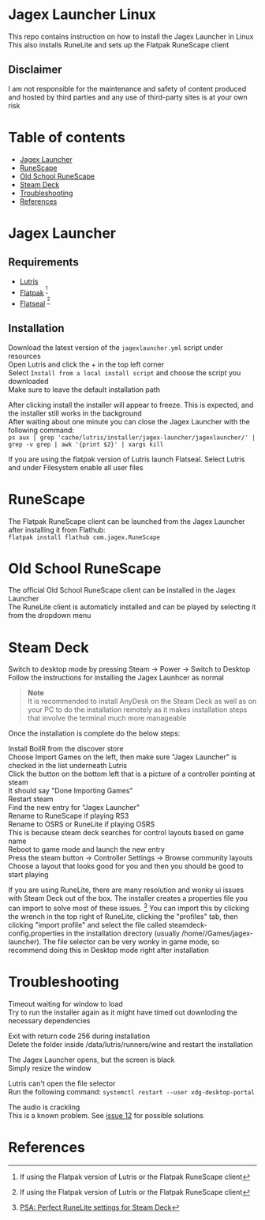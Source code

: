 # Jagex Launcher Linux

This repo contains instruction on how to install the Jagex Launcher in Linux<br>
This also installs RuneLite and sets up the Flatpak RuneScape client<br>

## Disclaimer

I am not responsible for the maintenance and safety of content produced and hosted by third parties and any use of third-party sites is at your own risk

# Table of contents

- [Jagex Launcher](#jagex-launcher)
- [RuneScape](#runescape)
- [Old School RuneScape](#old-school-runescape)
- [Steam Deck](#steam-deck)
- [Troubleshooting](#troubleshooting)
- [References](#references)

# Jagex Launcher

## Requirements

- [Lutris](https://lutris.net/downloads)
- [Flatpak](https://www.flatpak.org/setup) <sup title="If using the Flatpak version of Lutris or the Flatpak RuneScape client">[^1]</sup>
- [Flatseal](https://flathub.org/apps/com.github.tchx84.Flatseal) <sup title="If using the Flatpak version of Lutris or the Flatpak RuneScape client">[^1]</sup>

## Installation

Download the latest version of the `jagexlauncher.yml` script under resources<br>
Open Lutris and click the + in the top left corner<br>
Select `Install from a local install script` and choose the script you downloaded<br>
Make sure to leave the default installation path

After clicking install the installer will appear to freeze. This is expected, and the installer still works in the background<br>
After waiting about one minute you can close the Jagex Launcher with the following command:<br>
```ps aux | grep 'cache/lutris/installer/jagex-launcher/jagexlauncher/' | grep -v grep | awk '{print $2}' | xargs kill```

If you are using the flatpak version of Lutris launch Flatseal. Select Lutris and under Filesystem enable all user files<br>

# RuneScape

<!---The official RuneScape client can be downloaded from the Jagex Launcher<br>--->
The Flatpak RuneScape client can be launched from the Jagex Launcher after installing it from Flathub:<br>
```flatpak install flathub com.jagex.RuneScape```<br>
<!---
> **Note**<br>
> If you install the official RuneScape client it will overwrite the symbolic link needed to run the Flatpak RuneScape client<br>
> You can create the symbolic link with the following command:<br>
```cd $HOME/Games/jagex-launcher/drive_c/Program\ Files\ \(x86\)/Jagex\ Launcher/Games/RuneScape/ && ln -s runescape.sh RuneScape.exe```<br>--->

# Old School RuneScape

The official Old School RuneScape client can be installed in the Jagex Launcher<br>
The RuneLite client is automaticly installed and can be played by selecting it from the dropdown menu

# Steam Deck

Switch to desktop mode by pressing Steam -> Power -> Switch to Desktop<br>
Follow the instructions for installing the Jagex Launhcer as normal<br>

> **Note**<br>
> It is recommended to install AnyDesk on the Steam Deck as well as on your PC to do the installation remotely as it makes installation steps that involve the terminal much more manageable<br>

Once the installation is complete do the below steps:<br>

Install BoilR from the discover store<br>
Choose Import Games on the left, then make sure "Jagex Launcher" is checked in the list underneath Lutris<br>
Click the button on the bottom left that is a picture of a controller pointing at steam<br>
It should say "Done Importing Games"<br>
Restart steam<br>
Find the new entry for "Jagex Launcher"<br>
Rename to RuneScape if playing RS3<br>
Rename to OSRS or RuneLite if playing OSRS<br>
This is because steam deck searches for control layouts based on game name<br>
Reboot to game mode and launch the new entry<br>
Press the steam button -> Controller Settings -> Browse community layouts<br>
Choose a layout that looks good for you and then you should be good to start playing<br>

If you are using RuneLite, there are many resolution and wonky ui issues with Steam Deck out of the box. The installer creates a properties file you can import to solve most of these issues. [^2] You can import this by clicking the wrench in the top right of RuneLite, clicking the "profiles" tab, then clicking "import profile" and select the file called steamdeck-config.properties in the installation directory (usually /home/<user>/Games/jagex-launcher). The file selector can be very wonky in game mode, so recommend doing this in Desktop mode right after installation

# Troubleshooting
  
Timeout waiting for window to load<br>
Try to run the installer again as it might have timed out downloding the necessary dependencies<br>

Exit with return code 256 during installation<br>
Delete the folder inside /data/lutris/runners/wine and restart the installation<br>

The Jagex Launcher opens, but the screen is black<br>
Simply resize the window<br>

Lutris can't open the file selector<br>
Run the following command: `systemctl restart --user xdg-desktop-portal`<br>

The audio is crackling<br>
This is a known problem. See [issue 12](https://github.com/TormStorm/jagex-launcher-linux/issues/12) for possible solutions<br>

# References
[^1]: If using the Flatpak version of Lutris or the Flatpak RuneScape client
[^2]: [PSA: Perfect RuneLite settings for Steam Deck](https://www.reddit.com/r/2007scape/comments/yzbuwc/psa_perfect_runelite_settings_for_steam_deck)

